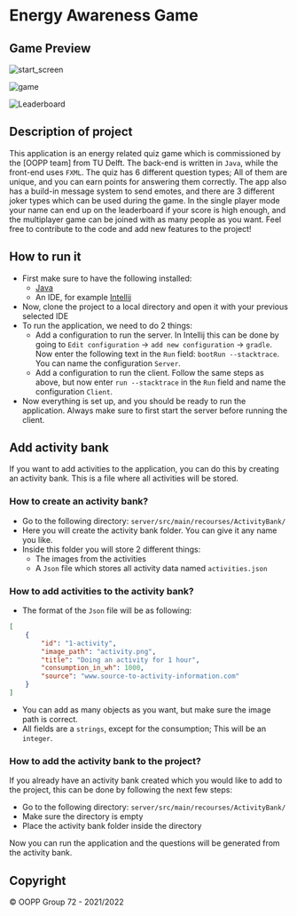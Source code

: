 # Energy Awareness Game


## Game Preview


![start_screen](https://user-images.githubusercontent.com/73136957/182700701-a2e1ea79-3c90-4d98-8345-214f2df365c6.png)

![game](https://user-images.githubusercontent.com/73136957/182700880-21065d19-1f21-498b-8ff4-0a73a96e1a5a.png)

![Leaderboard](https://user-images.githubusercontent.com/73136957/182703627-096adfe3-7604-4a51-8d8d-b9bdee671cba.png)









## Description of project
This application is an energy related quiz game which is commissioned by the [OOPP team] from TU Delft. The back-end is written in `Java`, while the front-end uses `FXML`.
The quiz has 6 different question types; All of them are unique, and you can earn points for answering them correctly. The app also has a build-in message system to send
emotes, and there are 3 different joker types which can be used during the game. In the single player mode your name can end up on the leaderboard if your score is high enough, 
and the multiplayer game can be joined with as many people as you want. Feel free to contribute to the code and add new features to the project!

## How to run it 

- First make sure to have the following installed:
  - [Java](https://www.java.com/en/download/help/download_options.html)
  - An IDE, for example [Intellij](https://www.jetbrains.com/help/idea/installation-guide.html)
- Now, clone the project to a local directory and open it with your previous selected IDE
- To run the application, we need to do 2 things:
    - Add a configuration to run the server. In Intellij this can be done by going to `Edit configuration` -> `add new configuration` -> `gradle`.
    Now enter the following text in the `Run` field: `bootRun --stacktrace`. You can name the configuration `Server`.
    - Add a configuration to run the client. Follow the same steps as above, but now enter `run --stacktrace` in the `Run` field and name the configuration `Client`.
- Now everything is set up, and you should be ready to run the application. Always make sure to first start the server before running the client.

## Add activity bank

If you want to add activities to the application, you can do this by creating an activity bank. This is a file where all activities will be stored. 

### How to create an activity bank?
- Go to the following directory: ```server/src/main/recourses/ActivityBank/```
- Here you will create the activity bank folder. You can give it any name you like.
- Inside this folder you will store 2 different things:
    - The images from the activities
    - A `Json` file which stores all activity data named `activities.json`
  

### How to add activities to the activity bank?
- The format of the `Json` file will be as following:
```json
[
    {
        "id": "1-activity",
        "image_path": "activity.png",
        "title": "Doing an activity for 1 hour",
        "consumption_in_wh": 1000,
        "source": "www.source-to-activity-information.com"
    }
]
```

- You can add as many objects as you want, but make sure the image path is correct.
- All fields are a `strings`, except for the consumption; This will be an `integer`.    

### How to add the activity bank to the project?
If you already have an activity bank created which you would like to add to the project, this can be done by following the next few steps:
- Go to the following directory: ```server/src/main/recourses/ActivityBank/```
- Make sure the directory is empty
- Place the activity bank folder inside the directory

Now you can run the application and the questions will be generated from the activity bank.


<!-- Instructions (remove once assignment has been completed -->
<!-- - Add (only!) your own name to the table above (use Markdown formatting) -->
<!-- - Mention your *student* email address -->
<!-- - Preferably add a recognizable photo, otherwise add your GitLab photo -->
<!-- - (please make sure the photos have the same size) --> 

## Copyright
© OOPP Group 72 - 2021/2022
